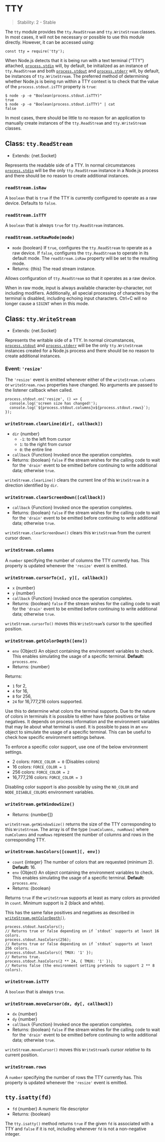 TTY
===

> Stability: 2 - Stable

The `tty` module provides the `tty.ReadStream` and `tty.WriteStream` classes. In most cases, it will not be necessary or possible to use this module directly. However, it can be accessed using:

    const tty = require('tty');

When Node.js detects that it is being run with a text terminal (“TTY”) attached, [`process.stdin`](process.md#process_process_stdin) will, by default, be initialized as an instance of `tty.ReadStream` and both [`process.stdout`](process.md#process_process_stdout) and [`process.stderr`](process.md#process_process_stderr) will, by default, be instances of `tty.WriteStream`. The preferred method of determining whether Node.js is being run within a TTY context is to check that the value of the `process.stdout.isTTY` property is `true`:

    $ node -p -e "Boolean(process.stdout.isTTY)"
    true
    $ node -p -e "Boolean(process.stdout.isTTY)" | cat
    false

In most cases, there should be little to no reason for an application to manually create instances of the `tty.ReadStream` and `tty.WriteStream` classes.

Class: `tty.ReadStream`
-----------------------

-   Extends: {net.Socket}

Represents the readable side of a TTY. In normal circumstances [`process.stdin`](process.md#process_process_stdin) will be the only `tty.ReadStream` instance in a Node.js process and there should be no reason to create additional instances.

### `readStream.isRaw`

A `boolean` that is `true` if the TTY is currently configured to operate as a raw device. Defaults to `false`.

### `readStream.isTTY`

A `boolean` that is always `true` for `tty.ReadStream` instances.

### `readStream.setRawMode(mode)`

-   `mode` {boolean} If `true`, configures the `tty.ReadStream` to operate as a raw device. If `false`, configures the `tty.ReadStream` to operate in its default mode. The `readStream.isRaw` property will be set to the resulting mode.
-   Returns: {this} The read stream instance.

Allows configuration of `tty.ReadStream` so that it operates as a raw device.

When in raw mode, input is always available character-by-character, not including modifiers. Additionally, all special processing of characters by the terminal is disabled, including echoing input characters. Ctrl+C will no longer cause a `SIGINT` when in this mode.

Class: `tty.WriteStream`
------------------------

-   Extends: {net.Socket}

Represents the writable side of a TTY. In normal circumstances, [`process.stdout`](process.md#process_process_stdout) and [`process.stderr`](process.md#process_process_stderr) will be the only `tty.WriteStream` instances created for a Node.js process and there should be no reason to create additional instances.

### Event: `'resize'`

The `'resize'` event is emitted whenever either of the `writeStream.columns` or `writeStream.rows` properties have changed. No arguments are passed to the listener callback when called.

    process.stdout.on('resize', () => {
      console.log('screen size has changed!');
      console.log(`${process.stdout.columns}x${process.stdout.rows}`);
    });

### `writeStream.clearLine(dir[, callback])`

-   `dir` {number}
    -   `-1`: to the left from cursor
    -   `1`: to the right from cursor
    -   `0`: the entire line
-   `callback` {Function} Invoked once the operation completes.
-   Returns: {boolean} `false` if the stream wishes for the calling code to wait for the `'drain'` event to be emitted before continuing to write additional data; otherwise `true`.

`writeStream.clearLine()` clears the current line of this `WriteStream` in a direction identified by `dir`.

### `writeStream.clearScreenDown([callback])`

-   `callback` {Function} Invoked once the operation completes.
-   Returns: {boolean} `false` if the stream wishes for the calling code to wait for the `'drain'` event to be emitted before continuing to write additional data; otherwise `true`.

`writeStream.clearScreenDown()` clears this `WriteStream` from the current cursor down.

### `writeStream.columns`

A `number` specifying the number of columns the TTY currently has. This property is updated whenever the `'resize'` event is emitted.

### `writeStream.cursorTo(x[, y][, callback])`

-   `x` {number}
-   `y` {number}
-   `callback` {Function} Invoked once the operation completes.
-   Returns: {boolean} `false` if the stream wishes for the calling code to wait for the `'drain'` event to be emitted before continuing to write additional data; otherwise `true`.

`writeStream.cursorTo()` moves this `WriteStream`’s cursor to the specified position.

### `writeStream.getColorDepth([env])`

-   `env` {Object} An object containing the environment variables to check. This enables simulating the usage of a specific terminal. **Default:** `process.env`.
-   Returns: {number}

Returns:

-   `1` for 2,
-   `4` for 16,
-   `8` for 256,
-   `24` for 16,777,216 colors supported.

Use this to determine what colors the terminal supports. Due to the nature of colors in terminals it is possible to either have false positives or false negatives. It depends on process information and the environment variables that may lie about what terminal is used. It is possible to pass in an `env` object to simulate the usage of a specific terminal. This can be useful to check how specific environment settings behave.

To enforce a specific color support, use one of the below environment settings.

-   2 colors: `FORCE_COLOR = 0` (Disables colors)
-   16 colors: `FORCE_COLOR = 1`
-   256 colors: `FORCE_COLOR = 2`
-   16,777,216 colors: `FORCE_COLOR = 3`

Disabling color support is also possible by using the `NO_COLOR` and `NODE_DISABLE_COLORS` environment variables.

### `writeStream.getWindowSize()`

-   Returns: {number\[\]}

`writeStream.getWindowSize()` returns the size of the TTY corresponding to this `WriteStream`. The array is of the type `[numColumns, numRows]` where `numColumns` and `numRows` represent the number of columns and rows in the corresponding TTY.

### `writeStream.hasColors([count][, env])`

-   `count` {integer} The number of colors that are requested (minimum 2). **Default:** 16.
-   `env` {Object} An object containing the environment variables to check. This enables simulating the usage of a specific terminal. **Default:** `process.env`.
-   Returns: {boolean}

Returns `true` if the `writeStream` supports at least as many colors as provided in `count`. Minimum support is 2 (black and white).

This has the same false positives and negatives as described in [`writeStream.getColorDepth()`](#tty_writestream_getcolordepth_env).

    process.stdout.hasColors();
    // Returns true or false depending on if `stdout` supports at least 16 colors.
    process.stdout.hasColors(256);
    // Returns true or false depending on if `stdout` supports at least 256 colors.
    process.stdout.hasColors({ TMUX: '1' });
    // Returns true.
    process.stdout.hasColors(2 ** 24, { TMUX: '1' });
    // Returns false (the environment setting pretends to support 2 ** 8 colors).

### `writeStream.isTTY`

A `boolean` that is always `true`.

### `writeStream.moveCursor(dx, dy[, callback])`

-   `dx` {number}
-   `dy` {number}
-   `callback` {Function} Invoked once the operation completes.
-   Returns: {boolean} `false` if the stream wishes for the calling code to wait for the `'drain'` event to be emitted before continuing to write additional data; otherwise `true`.

`writeStream.moveCursor()` moves this `WriteStream`’s cursor *relative* to its current position.

### `writeStream.rows`

A `number` specifying the number of rows the TTY currently has. This property is updated whenever the `'resize'` event is emitted.

`tty.isatty(fd)`
----------------

-   `fd` {number} A numeric file descriptor
-   Returns: {boolean}

The `tty.isatty()` method returns `true` if the given `fd` is associated with a TTY and `false` if it is not, including whenever `fd` is not a non-negative integer.
